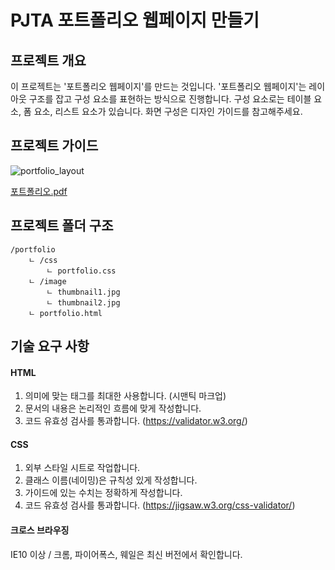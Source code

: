 # PJTA 포트폴리오 웹페이지 만들기

## 프로젝트 개요

이 프로젝트는 '포트폴리오 웹페이지'를 만드는 것입니다.
'포트폴리오 웹페이지'는 레이아웃 구조를 잡고 구성 요소를 표현하는 방식으로 진행합니다.
구성 요소로는 테이블 요소, 폼 요소, 리스트 요소가 있습니다.
화면 구성은 디자인 가이드를 참고해주세요.

## 프로젝트 가이드

![portfolio_layout](https://user-images.githubusercontent.com/26784875/56025539-4996df00-5d4d-11e9-9356-02aed32de189.png)

[포트폴리오.pdf](https://github.com/sooji3765/EduwithProject/files/3072468/default.pdf)


## 프로젝트 폴더 구조

    /portfolio
        ㄴ /css
            ㄴ portfolio.css
        ㄴ /image
            ㄴ thumbnail1.jpg
            ㄴ thumbnail2.jpg
        ㄴ portfolio.html
        
## 기술 요구 사항

#### HTML
1. 의미에 맞는 태그를 최대한 사용합니다. (시맨틱 마크업)
2. 문서의 내용은 논리적인 흐름에 맞게 작성합니다.
3. 코드 유효성 검사를 통과합니다. (https://validator.w3.org/)

#### CSS
1. 외부 스타일 시트로 작업합니다.
2. 클래스 이름(네이밍)은 규칙성 있게 작성합니다.
3. 가이드에 있는 수치는 정확하게 작성합니다.
4. 코드 유효성 검사를 통과합니다. (https://jigsaw.w3.org/css-validator/)

#### 크로스 브라우징
IE10 이상 / 크롬, 파이어폭스, 웨일은 최신 버전에서 확인합니다.        
